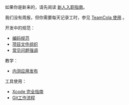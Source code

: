 <base href="//github.com/Chinamobo/iOS-Team-Norms/blob/master/" />

如果你是新来的，请先阅读 [新人入职指南](AppointmentGuide.md)。

我们没有周报，但你需要每天记录工时，参见 [TeamCola 使用](TeamCola.md) 。

开发中的规范：

* [编码规范](CodeStyle.md)
* [项目文件组织](ProjectOrganize.md)
* [常见问题强调](CommonIssues.md)

教学：

* [内测应用发布](HowToPublishAlphaVersion.md)


工具使用：

* [Xcode 完全指南](https://github.com/BB9z/Xcode-Complete-Guide)
* [Git工作流程](GitWorkflow.md)
